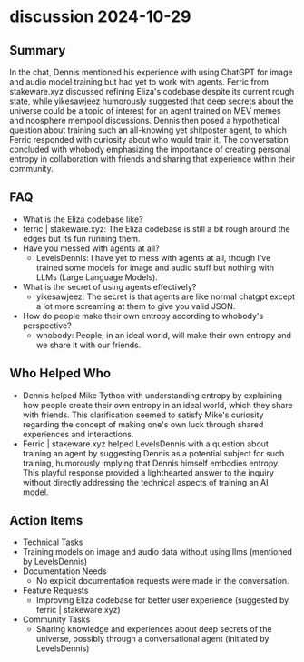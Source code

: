 # discussion 2024-10-29

## Summary

In the chat, Dennis mentioned his experience with using ChatGPT for image and audio model training but had yet to work with agents. Ferric from stakeware.xyz discussed refining Eliza's codebase despite its current rough state, while yikesawjeez humorously suggested that deep secrets about the universe could be a topic of interest for an agent trained on MEV memes and noosphere mempool discussions. Dennis then posed a hypothetical question about training such an all-knowing yet shitposter agent, to which Ferric responded with curiosity about who would train it. The conversation concluded with whobody emphasizing the importance of creating personal entropy in collaboration with friends and sharing that experience within their community.

## FAQ

- What is the Eliza codebase like?
- ferric | stakeware.xyz: The Eliza codebase is still a bit rough around the edges but its fun running them.
- Have you messed with agents at all?
    - LevelsDennis: I have yet to mess with agents at all, though I've trained some models for image and audio stuff but nothing with LLMs (Large Language Models).
- What is the secret of using agents effectively?
    - yikesawjeez: The secret is that agents are like normal chatgpt except a lot more screaming at them to give you valid JSON.
- How do people make their own entropy according to whobody's perspective?
    - whobody: People, in an ideal world, will make their own entropy and we share it with our friends.

## Who Helped Who

- Dennis helped Mike Tython with understanding entropy by explaining how people create their own entropy in an ideal world, which they share with friends. This clarification seemed to satisfy Mike's curiosity regarding the concept of making one's own luck through shared experiences and interactions.
- Ferric | stakeware.xyz helped LevelsDennis with a question about training an agent by suggesting Dennis as a potential subject for such training, humorously implying that Dennis himself embodies entropy. This playful response provided a lighthearted answer to the inquiry without directly addressing the technical aspects of training an AI model.

## Action Items

- Technical Tasks
- Training models on image and audio data without using llms (mentioned by LevelsDennis)
- Documentation Needs
    - No explicit documentation requests were made in the conversation.
- Feature Requests
    - Improving Eliza codebase for better user experience (suggested by ferric | stakeware.xyz)
- Community Tasks
    - Sharing knowledge and experiences about deep secrets of the universe, possibly through a conversational agent (initiated by LevelsDennis)
